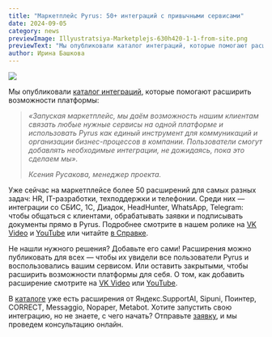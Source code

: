 ```yaml
---
title: "Маркетплейс Pyrus: 50+ интеграций с привычными сервисами"
date: 2024-09-05
category: news
previewImage: Illyustratsiya-Marketplejs-630h420-1-1-from-site.png
previewText: "Мы опубликовали каталог интеграций, которые помогают расширить возможности платформы"
author: Ирина Башкова
---
```

![](Illyustratsiya-Marketplejs-1200h630-1.webp)

Мы опубликовали [каталог интеграций](https://pyrus.com/ru/extensions), которые помогают расширить возможности платформы: 

> _«Запуская маркетплейс, мы даём возможность нашим клиентам связать любые нужные сервисы на одной платформе и использовать Pyrus как единый инструмент для коммуникаций и организации бизнес-процессов в компании. Пользователи смогут добавлять необходимые интеграции, не дожидаясь, пока это сделаем мы»._ 
> 
> _Ксения Русакова, менеджер проекта._[](https://dev.pyrus.com/ru/blog/wp-content/uploads/2024/09/Illyustratsiya-Marketplejs-1200h630-1.png)

Уже сейчас на маркетплейсе более 50 расширений для самых разных задач: HR, IT-разработки, техподдержки и телефонии. Среди них — интеграции со СБИС, 1С, Диадок, HeadHunter, WhatsApp, Telegram: чтобы общаться с клиентами, обрабатывать заявки и подписывать документы прямо в Pyrus. Подробнее смотрите в нашем ролике на [VK Video](https://vk.com/video-39695421_456239082) и [YouTube](https://www.youtube.com/watch?v=N7KTlGF3ptc) или читайте [в Справке](https://pyrus.com/ru/help/integration-development). [](https://dev.pyrus.com/ru/blog/wp-content/uploads/2024/09/Illyustratsiya-Marketplejs-1200h630-1.png)

Не нашли нужного решения? Добавьте его сами! Расширения можно публиковать для всех — чтобы их увидели все пользователи Pyrus и воспользовались вашим сервисом. Или оставить закрытыми, чтобы расширить возможности платформы для себя. О том, как добавить расширение смотрите на [VK Video](https://vk.com/clips-39695421?z=clip-39695421_456239084) или [YouTube](https://www.youtube.com/shorts/Xbzl27zOeec?feature=share). [](https://dev.pyrus.com/ru/blog/wp-content/uploads/2024/09/Illyustratsiya-Marketplejs-1200h630-1.png)

В [каталоге](https://pyrus.com/t#marketplace/all) уже есть расширения от Яндекс.SupportAI, Sipuni, Поинтер, CORRECT, Messaggio, Nopaper, Metabot. Хотите запустить свою интеграцию, но не знаете, с чего начать? Отправьте [заявку](https://pyrus.com/form/1058433), и мы проведем консультацию онлайн. [](https://dev.pyrus.com/ru/blog/wp-content/uploads/2024/09/Illyustratsiya-Marketplejs-1200h630-1.png)